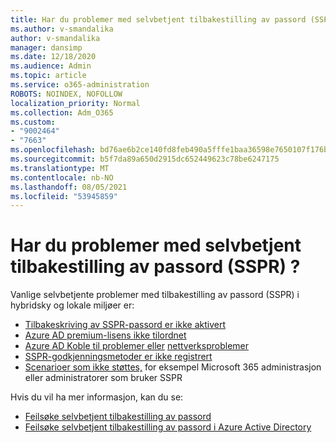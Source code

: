 ```yaml
---
title: Har du problemer med selvbetjent tilbakestilling av passord (SSPR) ?
ms.author: v-smandalika
author: v-smandalika
manager: dansimp
ms.date: 12/18/2020
ms.audience: Admin
ms.topic: article
ms.service: o365-administration
ROBOTS: NOINDEX, NOFOLLOW
localization_priority: Normal
ms.collection: Adm_O365
ms.custom:
- "9002464"
- "7663"
ms.openlocfilehash: bd76ae6b2ce140fd8feb490a5fffe1baa36598e7650107f176baec30d71b8628
ms.sourcegitcommit: b5f7da89a650d2915dc652449623c78be6247175
ms.translationtype: MT
ms.contentlocale: nb-NO
ms.lasthandoff: 08/05/2021
ms.locfileid: "53945859"
---
```

# <a name="having-self-service-password-reset-sspr-problems"></a>Har du problemer med selvbetjent tilbakestilling av passord (SSPR) ?

Vanlige selvbetjente problemer med tilbakestilling av passord (SSPR) i hybridsky og lokale miljøer er:

- [Tilbakeskriving av SSPR-passord er ikke aktivert](https://docs.microsoft.com/azure/active-directory/authentication/tutorial-enable-sspr-writeback)
- [Azure AD premium-lisens ikke tilordnet](https://docs.microsoft.com/azure/active-directory/authentication/concept-sspr-licensing)
- [Azure AD Koble til problemer eller](https://docs.microsoft.com/azure/active-directory/hybrid/tshoot-connect-sync-errors) [nettverksproblemer](https://docs.microsoft.com/azure/active-directory/hybrid/tshoot-connect-connectivity)
- [SSPR-godkjenningsmetoder er ikke registrert](https://mysignins.microsoft.com/security-info)
- [Scenarioer som ikke støttes,](https://docs.microsoft.com/azure/active-directory/authentication/concept-sspr-writeback#unsupported-writeback-operations) for eksempel Microsoft 365 administrasjon eller administratorer som bruker SSPR


Hvis du vil ha mer informasjon, kan du se:

- [Feilsøke selvbetjent tilbakestilling av passord](https://docs.microsoft.com/azure/active-directory/authentication/troubleshoot-sspr)
- [Feilsøke selvbetjent tilbakestilling av passord i Azure Active Directory](https://docs.microsoft.com/azure/active-directory/authentication/troubleshoot-sspr-writeback)

